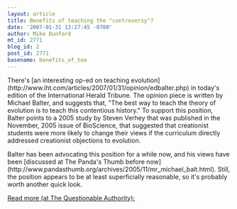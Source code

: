```yaml
---
layout: article
title: Benefits of teaching the "controversy"?
date: '2007-01-31 13:27:45 -0700'
author: Mike Dunford
mt_id: 2771
blog_id: 2
post_id: 2771
basename: benefits_of_tea
---
```

<p>There's [an interesting op-ed on teaching evolution](http://www.iht.com/articles/2007/01/31/opinion/edbalter.php) in today's edition of the International Herald Tribune. The opinion piece is written by Michael Balter, and suggests that, "The best way to teach the theory of evolution is to teach this contentious history." To support this position, Balter points to a 2005 study by Steven Verhey that was published in the November, 2005 issue of BioScience, that suggested that creationist students were more likely to change their views if the curriculum directly addressed creationist objections to evolution. </p>

<p>Balter has been advocating this position for a while now, and his views have been [discussed at The Panda's Thumb before now](http://www.pandasthumb.org/archives/2005/11/mr_michael_balt.html). Still, the position appears to be at least superficially reasonable, so it's probably worth another quick look. </p>


[
Read more (at The Questionable Authority):](http://scienceblogs.com/authority/2007/01/benefits_of_teaching_the_contr.php)
